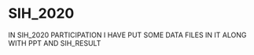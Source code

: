 # SIH_2020
IN SIH_2020 PARTICIPATION 
I HAVE PUT SOME DATA FILES  IN IT ALONG WITH PPT AND  SIH_RESULT 
